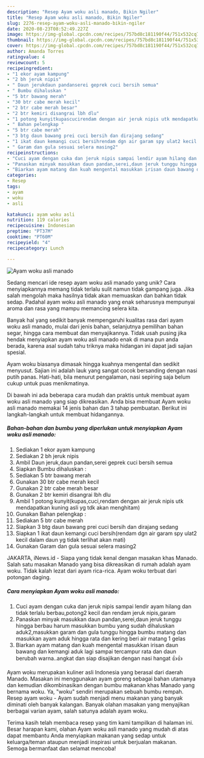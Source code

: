 ```yaml
---
description: "Resep Ayam woku asli manado, Bikin Ngiler"
title: "Resep Ayam woku asli manado, Bikin Ngiler"
slug: 2276-resep-ayam-woku-asli-manado-bikin-ngiler
date: 2020-08-23T08:52:49.227Z
image: https://img-global.cpcdn.com/recipes/757bd8c181190f44/751x532cq70/ayam-woku-asli-manado-foto-resep-utama.jpg
thumbnail: https://img-global.cpcdn.com/recipes/757bd8c181190f44/751x532cq70/ayam-woku-asli-manado-foto-resep-utama.jpg
cover: https://img-global.cpcdn.com/recipes/757bd8c181190f44/751x532cq70/ayam-woku-asli-manado-foto-resep-utama.jpg
author: Amanda Torres
ratingvalue: 4
reviewcount: 5
recipeingredient:
- "1 ekor ayam kampung"
- "2 bh jeruk nipis"
- " Daun jerukdaun pandanserei geprek cuci bersih semua"
- " Bumbu dihaluskan "
- "5 btr bawang merah"
- "30 btr cabe merah kecil"
- "2 btr cabe merah besar"
- "2 btr kemiri disangrai lbh dlu"
- "1 potong kunyitkupascucirendam dengan air jeruk nipis utk mendapatkan kuning asli yg tdk akan menghitam"
- " Bahan pelengkap "
- "5 btr cabe merah"
- "3 btg daun bawang prei cuci bersih dan dirajang sedang"
- "1 ikat daun kemangi cuci bersihrendam dgn air garam spy ulat2 kecil dalam daun yg tidak terlihat akan mati"
- " Garam dan gula sesuai selera masing2"
recipeinstructions:
- "Cuci ayam dengan cuka dan jeruk nipis sampai lendir ayam hilang dan tidak terlalu berbau,potong2 kecil dan rendam jeruk nipis,garam"
- "Panaskan minyak masukkan daun pandan,serei,daun jeruk tunggu hingga berbau harum masukkan bumbu yang sudah dihaluskan aduk2,masukkan garam dan gula tunggu hingga bumbu matang dan masukkan ayam aduk hingga rata dan kering beri air matang 1 gelas"
- "Biarkan ayam matang dan kuah mengental masukkan irisan daun bawang dan kemangi aduk lagi sampai tercampur rata dan daun berubah warna..angkat dan siap disajikan dengan nasi hangat 👍👍"
categories:
- Resep
tags:
- ayam
- woku
- asli

katakunci: ayam woku asli 
nutrition: 119 calories
recipecuisine: Indonesian
preptime: "PT37M"
cooktime: "PT60M"
recipeyield: "4"
recipecategory: Lunch

---
```



![Ayam woku asli manado](https://img-global.cpcdn.com/recipes/757bd8c181190f44/751x532cq70/ayam-woku-asli-manado-foto-resep-utama.jpg)

Sedang mencari ide resep ayam woku asli manado yang unik? Cara menyiapkannya memang tidak terlalu sulit namun tidak gampang juga. Jika salah mengolah maka hasilnya tidak akan memuaskan dan bahkan tidak sedap. Padahal ayam woku asli manado yang enak seharusnya mempunyai aroma dan rasa yang mampu memancing selera kita.

Banyak hal yang sedikit banyak mempengaruhi kualitas rasa dari ayam woku asli manado, mulai dari jenis bahan, selanjutnya pemilihan bahan segar, hingga cara membuat dan menyajikannya. Tidak usah pusing jika hendak menyiapkan ayam woku asli manado enak di mana pun anda berada, karena asal sudah tahu triknya maka hidangan ini dapat jadi sajian spesial.

Ayam woku biasanya dimasak hingga kuahnya mengental dan sedikit menyusut. Sajian ini adalah lauk yang sangat cocok bersanding dengan nasi putih panas. Hati-hati, bila menurut pengalaman, nasi sepiring saja belum cukup untuk puas menikmatinya.


Di bawah ini ada beberapa cara mudah dan praktis untuk membuat ayam woku asli manado yang siap dikreasikan. Anda bisa membuat Ayam woku asli manado memakai 14 jenis bahan dan 3 tahap pembuatan. Berikut ini langkah-langkah untuk membuat hidangannya.

<!--inarticleads1-->

##### Bahan-bahan dan bumbu yang diperlukan untuk menyiapkan Ayam woku asli manado:

1. Sediakan 1 ekor ayam kampung
1. Sediakan 2 bh jeruk nipis
1. Ambil  Daun jeruk,daun pandan,serei geprek cuci bersih semua
1. Siapkan  Bumbu dihaluskan :
1. Sediakan 5 btr bawang merah
1. Gunakan 30 btr cabe merah kecil
1. Gunakan 2 btr cabe merah besar
1. Gunakan 2 btr kemiri disangrai lbh dlu
1. Ambil 1 potong kunyit(kupas,cuci,rendam dengan air jeruk nipis utk mendapatkan kuning asli yg tdk akan menghitam)
1. Gunakan  Bahan pelengkap :
1. Sediakan 5 btr cabe merah
1. Siapkan 3 btg daun bawang prei cuci bersih dan dirajang sedang
1. Siapkan 1 ikat daun kemangi cuci bersih(rendam dgn air garam spy ulat2 kecil dalam daun yg tidak terlihat akan mati)
1. Gunakan  Garam dan gula sesuai selera masing2


JAKARTA, iNews.id - Siapa yang tidak kenal dengan masakan khas Manado. Salah satu masakan Manado yang bisa dikreasikan di rumah adalah ayam woku. Tidak kalah lezat dari ayam rica-rica. Ayam woku terbuat dari potongan daging. 

<!--inarticleads2-->

##### Cara menyiapkan Ayam woku asli manado:

1. Cuci ayam dengan cuka dan jeruk nipis sampai lendir ayam hilang dan tidak terlalu berbau,potong2 kecil dan rendam jeruk nipis,garam
1. Panaskan minyak masukkan daun pandan,serei,daun jeruk tunggu hingga berbau harum masukkan bumbu yang sudah dihaluskan aduk2,masukkan garam dan gula tunggu hingga bumbu matang dan masukkan ayam aduk hingga rata dan kering beri air matang 1 gelas
1. Biarkan ayam matang dan kuah mengental masukkan irisan daun bawang dan kemangi aduk lagi sampai tercampur rata dan daun berubah warna..angkat dan siap disajikan dengan nasi hangat 👍👍


Ayam woku merupakan kuliner asli Indonesia yang berasal dari daerah Manado. Masakan ini menggunakan ayam goreng sebagai bahan utamanya dan kemudian dikombinasikan dengan bumbu makanan khas Manado yang bernama woku. Ya, &#34;woku&#34; sendiri merupakan sebuah bumbu rempah. Resep ayam woku - Ayam sudah menjadi menu makanan yang banyak diminati oleh banyak kalangan. Banyak olahan masakan yang menyajikan berbagai varian ayam, salah satunya adalah ayam woku. 

Terima kasih telah membaca resep yang tim kami tampilkan di halaman ini. Besar harapan kami, olahan Ayam woku asli manado yang mudah di atas dapat membantu Anda menyiapkan makanan yang sedap untuk keluarga/teman ataupun menjadi inspirasi untuk berjualan makanan. Semoga bermanfaat dan selamat mencoba!
